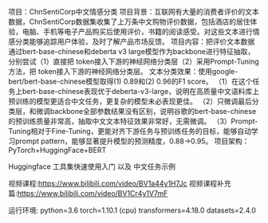 项目：ChnSentiCorp中文情感分类
项目背景：互联网有大量的消费者评价的文本数据，ChnSentiCorp数据集收集了上万条中文购物评价数据，包括酒店的居住体验，电脑、手机等电子产品购买后使用评价，书籍的阅读感受。对这些文本进行情感分类能够追踪用户体验，及时了解产品市场反馈。
项目内容：把评价文本数据通过bert-base-chinese和deberta v3 large模型作为backbone进行特征抽取，分别尝试（1）直接把<CLS> token接入下游的神经网络分类层（2）采用Prompt-Tuning方法，把<MASK> token接入下游的神经网络分类层。
文本分类效果：使用google-bert/bert-base-chinese模型取得(1) 0.89和(2) 0.96的F1 score。
（1）在这个任务上bert-base-chinese表现优于deberta-v3-large，说明在高质量中文语料库上预训练的模型更适合中文任务，更复杂的模型未必表现更佳。
（2）只微调最后分类层，和微调backbone全部参数结果没有区别，说明谷歌的bert-base-chinese的预训练质量非常高，抽取中文文本特征效果非常好，无需微调。
（3）Prompt-Tuning相对于Fine-Tuning，更能对齐下游任务与预训练任务的目标，能够自动学习prompt pattern，能够显著提升模型的预测精度，0.88->0.95。
项目架构：PyTorch+HuggingFace+BERT


Huggingface 工具集快速使用入门 以及 中文任务示例


视频课程:https://www.bilibili.com/video/BV1a44y1H7Jc
视频课程补充篇:https://www.bilibili.com/video/BV1Cr4y1V7mF

运行环境:
python=3.6
torch=1.10.1 (cpu)
transformers=4.18.0
datasets=2.4.0
